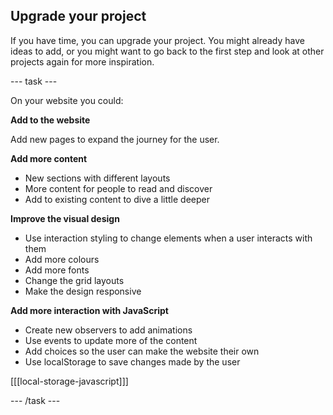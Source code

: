 ## Upgrade your project

If you have time, you can upgrade your project. You might already have ideas to add, or you might want to go back to the first step and look at other projects again for more inspiration.

\--- task ---

On your website you could:

**Add to the website**

Add new pages to expand the journey for the user.

**Add more content**

- New sections with different layouts
- More content for people to read and discover
- Add to existing content to dive a little deeper

**Improve the visual design**

- Use interaction styling to change elements when a user interacts with them
- Add more colours
- Add more fonts
- Change the grid layouts
- Make the design responsive

**Add more interaction with JavaScript**

- Create new observers to add animations
- Use events to update more of the content
- Add choices so the user can make the website their own
- Use localStorage to save changes made by the user

[[[local-storage-javascript]]]

\--- /task ---
